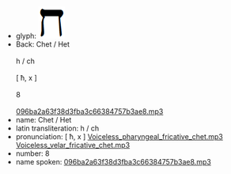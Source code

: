 - glyph: ![e5dc79120e86172350aa25c33bac45d4.png](60.png)
- Back: Chet / Het<br /><br />h / ch<br /><br />[ ħ, x ]<br /><br />8<br /><br />[096ba2a63f38d3fba3c66384757b3ae8.mp3](0.mp3)
- name: Chet / Het<br />
- latin transliteration: h / ch
- pronunciation: [ ħ, x ] [Voiceless_pharyngeal_fricative_chet.mp3](2.mp3) [Voiceless_velar_fricative_chet.mp3](16.mp3)
- number: 8<br />
- name spoken: [096ba2a63f38d3fba3c66384757b3ae8.mp3](0.mp3)